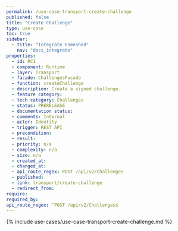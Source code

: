 ```yaml
---
permalink: /use-case-transport-create-challenge
published: false
title: "Create Challenge"
type: use-case
toc: true
sidebar:
  - title: "Integrate Enmeshed"
    nav: "docs_integrate"
properties:
  - id: RC1
  - component: Runtime
  - layer: Transport
  - facade: ChallengesFacade
  - function: createChallenge
  - description: Create a signed challenge.
  - feature category:
  - tech category: Challenges
  - status: PRERELEASE
  - documentation status:
  - comments: Internal
  - actor: Identity
  - trigger: REST API
  - precondition:
  - result:
  - priority: n/a
  - complexity: n/a
  - size: n/a
  - created_at:
  - changed_at:
  - api_route_regex: POST /api/v2/Challenges
  - published:
  - link: transport/create-challenge
  - redirect_from:
require:
required_by:
api_route_regex: ^POST /api/v2/Challenges$
---
```


{% include use-cases/use-case-transport-create-challenge.md %}
